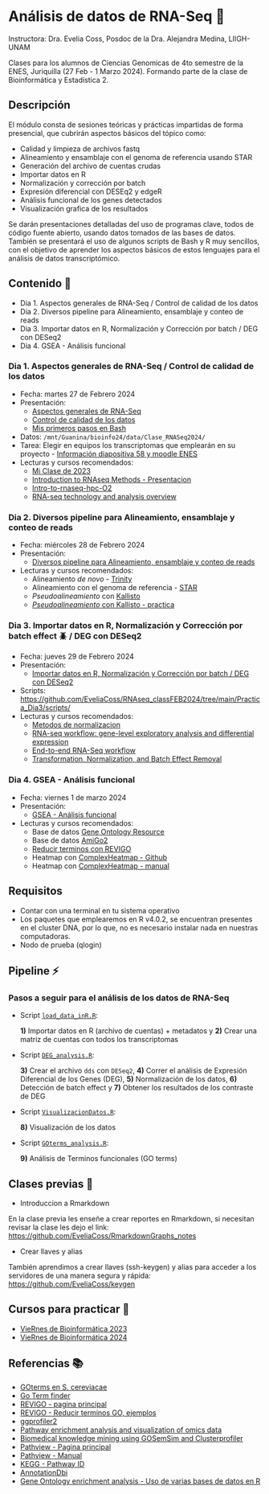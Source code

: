 # Análisis de datos de RNA-Seq 👾

Instructora: Dra. Evelia Coss, Posdoc de la Dra. Alejandra Medina, LIIGH-UNAM

Clases para los alumnos de Ciencias Genomicas de 4to semestre de la ENES, Juriquilla (27 Feb - 1 Marzo 2024). Formando parte de la clase de Bioinformática y Estadística 2. 

## Descripción

El módulo consta de sesiones teóricas y prácticas impartidas de forma presencial, que cubrirán aspectos básicos del tópico como:

- Calidad y limpieza de archivos fastq
- Alineamiento y ensamblaje con el genoma de referencia usando STAR
- Generación del archivo de cuentas crudas
- Importar datos en R
- Normalización y corrección por batch
- Expresión diferencial con DESEq2 y edgeR
- Análisis funcional de los genes detectados
- Visualización grafica de los resultados

Se darán presentaciones detalladas del uso de programas clave, todos de código fuente abierto, usando datos tomados de las bases de datos. También se presentará el uso de algunos scripts de Bash y R muy sencillos, con el objetivo de aprender los aspectos básicos de estos lenguajes para el análisis de datos transcriptómico.

## Contenido 📌

- Dia 1. Aspectos generales de RNA-Seq / Control de calidad de los datos
- Dia 2. Diversos pipeline para Alineamiento, ensamblaje y conteo de reads
- Dia 3. Importar datos en R, Normalización y Corrección por batch / DEG con DESeq2
- Dia 4. GSEA - Análisis funcional

### Dia 1. Aspectos generales de RNA-Seq / Control de calidad de los datos

- Fecha: martes 27 de Febrero 2024
- Presentación:
    - [Aspectos generales de RNA-Seq](https://eveliacoss.github.io/RNAseq_classFEB2024/Presentaciones/Dia1_AspectosGenerales.html#1)
    - [Control de calidad de los datos](https://eveliacoss.github.io/RNAseq_classFEB2024/Presentaciones/Dia1_AspectosGenerales.html#43)
    - [Mis primeros pasos en Bash](https://eveliacoss.github.io/RNAseq_classFEB2024/Presentaciones/Dia1_AspectosGenerales.html#65)
- Datos: `/mnt/Guanina/bioinfo24/data/Clase_RNASeq2024/`
- Tarea: Elegir en equipos los transcriptomas que emplearán en su proyecto - [Información diapositiva 58 y moodle ENES](https://eveliacoss.github.io/RNAseq_classFEB2024/Presentaciones/Dia1_AspectosGenerales.html#62)
- Lecturas y cursos recomendados:
    - [Mi Clase de 2023](https://github.com/EveliaCoss/RNASeq_Workshop_Nov2023)
    - [Introduction to RNAseq Methods - Presentacion](https://bioinformatics-core-shared-training.github.io/Bulk_RNAseq_Course_Nov22/Bulk_RNAseq_Course_Base/Markdowns/01_Introduction_to_RNAseq_Methods.pdf)
    - [Intro-to-rnaseq-hpc-O2](https://github.com/hbctraining/Intro-to-rnaseq-hpc-O2/tree/master/lessons)
    - [RNA-seq technology and analysis overview](https://github.com/mdozmorov/presentations/tree/master/RNA-seq)


### Dia 2. Diversos pipeline para Alineamiento, ensamblaje y conteo de reads

- Fecha: miércoles 28 de Febrero 2024
- Presentación:
    - [Diversos pipeline para Alineamiento, ensamblaje y conteo de reads](https://eveliacoss.github.io/RNAseq_classFEB2024/Presentaciones/Dia2_QCAlineamiento.html#1)
- Lecturas y cursos recomendados:
    - Alineamiento *de novo* - [Trinity](https://github.com/trinityrnaseq/trinityrnaseq)
    - Alineamiento con el genoma de referencia - [STAR](https://github.com/alexdobin/STAR/blob/master/doc/STARmanual.pdf)
    - *Pseudoalineamiento* con [Kallisto](https://pachterlab.github.io/kallisto/manual)
    - [*Pseudoalineamiento* con Kallisto - practica](https://github.com/EveliaCoss/RNAseq_classFEB2023/tree/main/RNA_seq#practica2)

### Dia 3. Importar datos en R, Normalización y Corrección por batch effect 🪲 / DEG con DESeq2

- Fecha: jueves 29 de Febrero 2024
- Presentación:
    - [Importar datos en R, Normalización y Corrección por batch / DEG con DESeq2](https://eveliacoss.github.io/RNAseq_classFEB2024/Presentaciones/Dia3_ImportarDatos.html#1)
- Scripts: https://github.com/EveliaCoss/RNAseq_classFEB2024/tree/main/Practica_Dia3/scripts/
- Lecturas y cursos recomendados:
    - [Metodos de normalizacion](https://hbctraining.github.io/DGE_workshop/lessons/02_DGE_count_normalization.html#2-create-deseq2-object)
    - [RNA-seq workflow: gene-level exploratory analysis and differential expression](https://www.bioconductor.org/packages/devel/workflows/vignettes/rnaseqGene/inst/doc/rnaseqGene.html#pca-plot-using-generalized-pca)
    - [End-to-end RNA-Seq workflow](https://www.bioconductor.org/help/course-materials/2015/CSAMA2015/lab/rnaseqCSAMA.html)
    - [Transformation, Normalization, and Batch Effect Removal](https://bio-protocol.org/exchange/protocoldetail?id=4462&type=1)


### Dia 4. GSEA - Análisis funcional

- Fecha: viernes 1 de marzo 2024
- Presentación:
   - [GSEA - Análisis funcional](https://eveliacoss.github.io/RNAseq_classFEB2024/Presentaciones/Dia4_GSEA.html#1)
- Lecturas y cursos recomendados:
    - Base de datos [Gene Ontology Resource](http://geneontology.org/)
    - Base de datos [AmiGo2](https://amigo.geneontology.org/amigo/landing)
    - [Reducir terminos con REVIGO](http://revigo.irb.hr/)
    - Heatmap con [ComplexHeatmap -  Github](https://github.com/jokergoo/ComplexHeatmap)
    - Heatmap con [ComplexHeatmap -  manual](https://jokergoo.github.io/ComplexHeatmap-reference/book/)

## Requisitos

- Contar con una terminal en tu sistema operativo
- Los paquetes que emplearemos en R v4.0.2, se encuentran presentes en el cluster DNA, por lo que, no es necesario instalar nada en nuestras computadoras.
- Nodo de prueba (qlogin)

## Pipeline ⚡
### Pasos a seguir para el análisis de los datos de **RNA-Seq**

- Script [`load_data_inR.R`](https://github.com/EveliaCoss/RNAseq_classFEB2024/blob/main/Practica_Dia3/scripts/load_data_inR.R):

  **1)** Importar datos en R (archivo de cuentas) + metadatos y **2)** Crear una matriz de cuentas con todos los transcriptomas

- Script [`DEG_analysis.R`](https://github.com/EveliaCoss/RNAseq_classFEB2024/blob/main/Practica_Dia3/scripts/DEG_analysis.R):

  **3)** Crear el archivo `dds` con `DESeq2`, **4)** Correr el análisis de Expresión Diferencial de los Genes (DEG), **5)** Normalización de los datos, **6)** Detección de batch effect y **7)** Obtener los resultados de los contraste de DEG

- Script [`VisualizacionDatos.R`](https://github.com/EveliaCoss/RNAseq_classFEB2024/blob/main/Practica_Dia3/scripts/VisualizacionDatos.R):

  **8)** Visualización de los datos

- Script [`GOterms_analysis.R`](https://github.com/EveliaCoss/RNAseq_classFEB2024/blob/main/Practica_Dia4/scripts/GOterms_analysis.R):

  **9)** Análisis de Terminos funcionales (GO terms)

## Clases previas 📗

- Introduccion a Rmarkdown
  
En la clase previa les enseñe a crear reportes en Rmarkdown, si necesitan revisar la clase les dejo el link: https://github.com/EveliaCoss/RmarkdownGraphs_notes

- Crear llaves y alias
 
También aprendimos a crear llaves (ssh-keygen) y alias para acceder a los servidores de una manera segura y rápida: https://github.com/EveliaCoss/keygen

## Cursos para practicar 📕

- [VieRnes de Bioinformática 2023](https://github.com/EveliaCoss/ViernesBioinfo2023)
- [VieRnes de Bioinformática 2024](https://github.com/EveliaCoss/ViernesBioinfo2024)

## Referencias 📚
- [GOterms en S. cereviacae](https://www.yeastgenome.org/goSlimMapper)
- [Go Term finder](https://go.princeton.edu/cgi-bin/GOTermFinder?)
- [REVIGO - pagina principal](http://revigo.irb.hr/FAQ)
- [REVIGO - Reducir terminos GO, ejemplos](https://www.bioconductor.org/packages/release/bioc/vignettes/rrvgo/inst/doc/rrvgo.html)
- [ggprofiler2](https://cran.r-project.org/web/packages/gprofiler2/vignettes/gprofiler2.html)
- [Pathway enrichment analysis and visualization of omics data](https://cytoscape.org/cytoscape-tutorials/protocols/enrichmentmap-pipeline/#/)
- [Biomedical knowledge mining using GOSemSim and Clusterprofiler](https://yulab-smu.top/biomedical-knowledge-mining-book/clusterprofiler-kegg.html)
- [Pathview - Pagina principal](https://pathview.r-forge.r-project.org/)
- [Pathview - Manual](https://pathview.r-forge.r-project.org/pathview.pdf)
- [KEGG - Pathway ID](https://www.genome.jp/kegg/pathway.html)
- [AnnotationDbi](https://hbctraining.github.io/DGE_workshop_salmon_online/lessons/AnnotationDbi_lesson.html)
- [Gene Ontology enrichment analysis - Uso de varias bases de datos en R](https://davetang.org/muse/2010/11/10/gene-ontology-enrichment-analysis/)
